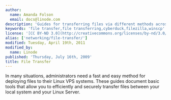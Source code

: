 ```yaml
---
author:
  name: Amanda Folson
  email: docs@linode.com
description: 'Guides for transferring files via different methods across multiple platforms.'
keywords: 'file transfer,file transferring,cyberduck,filezilla,winscp'
license: '[CC BY-ND 3.0](http://creativecommons.org/licenses/by-nd/3.0/us/)'
alias: ['networking/file-transfer/']
modified: Tuesday, April 19th, 2011
modified_by:
  name: Linode
published: 'Thursday, July 16th, 2009'
title: File Transfer
---
```


In many situations, administrators need a fast and easy method for deploying files to their Linux VPS systems. These guides document basic tools that allow you to efficiently and securely transfer files between your local system and your Linux Server.
